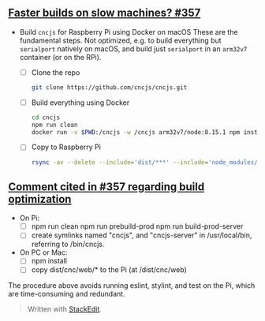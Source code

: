## [Faster builds on slow machines? #357](https://github.com/cncjs/cncjs/issues/357)

* Build `cncjs` for Raspberry Pi using Docker on macOS
  These are the fundamental steps. Not optimized, e.g. to build everything but `serialport` natively on macOS, and build just `serialport` in an `arm32v7` container (or on the RPi).

  * [ ] Clone the repo
	``` bash
	git clone https://github.com/cncjs/cncjs.git
	```
  * [ ] Build everything using Docker
    ``` bash
    cd cncjs
    npm run clean
    docker run -v $PWD:/cncjs -w /cncjs arm32v7/node:8.15.1 npm install --unsafe-perm
    ```
  * [ ] Copy to Raspberry Pi
	``` bash
	rsync -av --delete --include='dist/***' --include='node_modules/***' --exclude='*' ./ pi@raspberrypi.local:/home/pi/cncjs/
	```

## [Comment cited in #357 regarding build optimization](https://github.com/cncjs/cncjs/issues/437#issuecomment-479995117)
* On Pi:
  * [ ] npm run clean npm run prebuild-prod npm run build-prod-server
  * [ ] create symlinks named "cncjs", and "cncjs-server" in /usr/local/bin, referring to /bin/cncjs.
* On PC or Mac:
  * [ ] npm install
  * [ ] copy dist/cnc/web/* to the Pi (at /dist/cnc/web)

The procedure above avoids running eslint, stylint, and test on the Pi, which are time-consuming and redundant.
> Written with [StackEdit](https://stackedit.io/).
<!--stackedit_data:
eyJoaXN0b3J5IjpbLTE0MDk5MjQyNDIsMjEyODk1MzMzNywtNT
A1MjcxODQwLDEzMDI4Nzc2NDYsLTY3Njk4MTMzMV19
-->